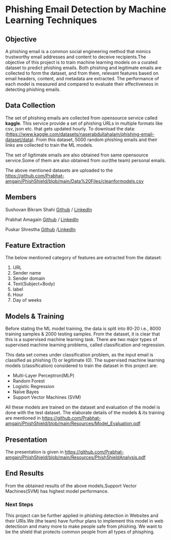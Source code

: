 # Phishing Email Detection by Machine Learning Techniques

## Objective
A phishing email is a common social engineering method that mimics trustworthy email addresses and content to deceive recipients.The objective of this project is to train machine learning models on a curated dataset to predict phishing emails. Both phishing and legitimate emails are collected to form the dataset, and from them, relevant features based on email headers, content, and metadata are extracted. The performance of each model is measured and compared to evaluate their effectiveness in detecting phishing emails.

## Data Collection
The set of phishing emails are collected from opensource service called **kaggle**. This service provide a set of phishing URLs in multiple formats like csv, json etc. that gets updated hourly. To download the data: (https://www.kaggle.com/datasets/naserabdullahalam/phishing-email-dataset/data). From this dataset, 5000 random phishing emails and their links are collected to train the ML models.

The set of ligitimate emails are also obtained fron same opensource service.Some of them are also obtained from our(the team) personal emails.


The above mentioned datasets are uploaded to the https://github.com/Prabhat-amgain/PhishShield/blob/main/Data%20Files/cleanformodels.csv 

## Members
Sushovan Bikram Shahi
[Github](https://github.com/sushovanbikramshahi) / [LinkedIn](https://www.linkedin.com/in/sushovan-bikram-shahi-767202312)


Prabhat Amagain
[Github](https://github.com/Prabhat-amgain) / [LinkedIn](https://www.linkedin.com/in/prabhat-amgain-909363277)


Puskar Shrestha
[Github](https://github.com/Puskar-Shrestha) /[LinkedIn](https://www.linkedin.com/in/puskar-shrestha-6a112336a/)




## Feature Extraction
The below mentioned category of features are extracted from the  dataset:

1. URL
2. Sender name
3. Sender domain
4. Text(Subject+Body)
5. label
6. Hour
7. Day of weeks

## Models & Training

Before stating the ML model training, the data is split into 80-20 i.e., 8000 training samples & 2000 testing samples. From the dataset, it is clear that this is a supervised machine learning task. There are two major types of supervised machine learning problems, called classification and regression.

This data set comes under classification problem, as the input email is classified as phishing (1) or legitimate (0). The supervised machine learning models (classification) considered to train the dataset in this project are:

* Multi-Layer Perceptron(MLP)
* Random Forest
* Logistic Regression
* Naïve Bayes
* Support Vector Machines (SVM)




All these models are trained on the dataset and evaluation of the model is done with the test dataset. The elaborate details of the models & its training are mentioned in 
https://github.com/Prabhat-amgain/PhishShield/blob/main/Resources/Model_Evaluation.pdf

## Presentation


The presentation is given in https://github.com/Prabhat-amgain/PhishShield/blob/main/Resources/PhishShieldAnalysis.pdf

## End Results
From the obtained results of the above models,Support Vector Machines(SVM) has highest model performance.
### Next Steps

This project can be further applied in phishing detection in Websites and their URls.We (the team) have furthur plans to implement this model in web detectioon and many more to make people safe from phishing.
We want to be the shield that protects common people from all types of phisphing.
